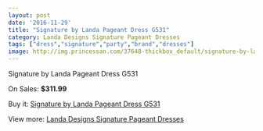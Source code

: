 ```yaml
---
layout: post
date: '2016-11-29'
title: "Signature by Landa Pageant Dress G531"
category: Landa Designs Signature Pageant Dresses
tags: ["dress","signature","party","brand","dresses"]
image: http://img.princessan.com/37648-thickbox_default/signature-by-landa-pageant-dress-g531.jpg
---
```

Signature by Landa Pageant Dress G531

On Sales: **$311.99**
<a href="https://www.princessan.com/en/17506-signature-by-landa-pageant-dress-g531.html"><amp-img layout="responsive" width="600" height="600" src="//img.princessan.com/37648-thickbox_default/signature-by-landa-pageant-dress-g531.jpg" alt="Signature by Landa Pageant Dress G531 0" /></a>

Buy it: [Signature by Landa Pageant Dress G531](https://www.princessan.com/en/17506-signature-by-landa-pageant-dress-g531.html "Signature by Landa Pageant Dress G531")

View more: [Landa Designs Signature Pageant Dresses](https://www.princessan.com/en/148- "Landa Designs Signature Pageant Dresses")